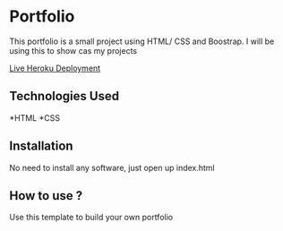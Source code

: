 # Portfolio
This portfolio is a small project using HTML/ CSS and Boostrap. I will be using this to show cas my projects

[Live Heroku Deployment](https://portfolio-leonard.herokuapp.com/)



## Technologies Used

*HTML
*CSS

## Installation

No need to install any software, just open up index.html

## How to use ?

Use this template to build your own portfolio


